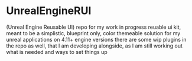 # UnrealEngineRUI
(Unreal Engine Reusable UI)
repo for my work in progress reuable ui kit, meant to be a simplistic, blueprint only, color themeable solution for my unreal applications on 4.11+ engine versions
there are some wip plugins in the repo as well, that I am developing alongside, as I am still working out what is needed and ways to set things up
 

